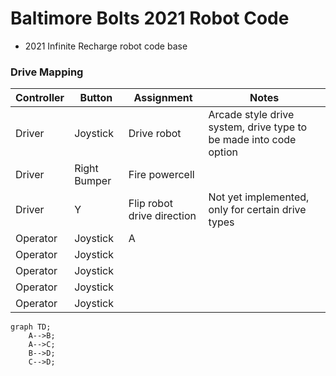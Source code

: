 # Baltimore Bolts 2021 Robot Code
- 2021 Infinite Recharge robot code base

### Drive Mapping
| Controller | Button | Assignment | Notes |
| ---------- | ------ | ---------- | ----- |
| Driver | Joystick | Drive robot | Arcade style drive system, drive type to be made into code option |
| Driver | Right Bumper | Fire powercell |  |
| Driver | Y | Flip robot drive direction | Not yet implemented, only for certain drive types |
| Operator | Joystick | A |  |
| Operator | Joystick |  |  |
| Operator | Joystick |  |  |
| Operator | Joystick |  |  |
| Operator | Joystick |  |  |

```mermaid
graph TD;
    A-->B;
    A-->C;
    B-->D;
    C-->D;
```
